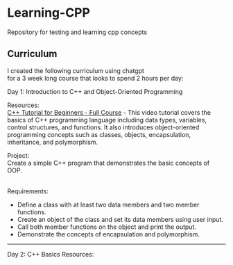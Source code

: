 # Learning-CPP
Repository for testing and learning cpp concepts

## Curriculum

I created the following curriculum using chatgpt 
<br>for a 3 week long course that looks to spend 2 hours per day:<br>

Day 1: Introduction to C++ and Object-Oriented Programming

Resources:<br>
[C++ Tutorial for Beginners - Full Course](https://www.youtube.com/watch?v=vLnPwxZdW4Y) - This video tutorial covers the basics of C++ programming language including data types, variables, control structures, and functions.
It also introduces object-oriented programming concepts such as classes, objects, encapsulation, inheritance, and polymorphism.



Project:<br>
Create a simple C++ program that demonstrates the basic concepts of OOP.<br><br>

Requirements:<br>
* Define a class with at least two data members and two member functions.
* Create an object of the class and set its data members using user input.
* Call both member functions on the object and print the output.
* Demonstrate the concepts of encapsulation and polymorphism.

---

Day 2: C++ Basics
Resources: 
